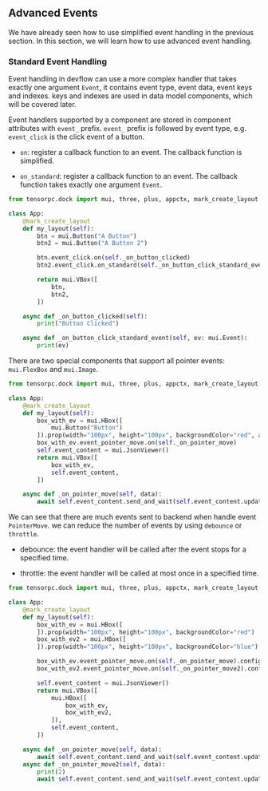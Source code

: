 ## Advanced Events


We have already seen how to use simplified event handling in the previous section. In this section, we will learn how to use advanced event handling.

### Standard Event Handling

Event handling in devflow can use a more complex handler that takes exactly one argument ```Event```, it contains event type, event data, event keys and indexes. keys and indexes are used in data model components, which will be covered later.

Event handlers supported by a component are stored in component attributes with ```event_``` prefix. ```event_``` prefix is followed by event type, e.g. ```event_click``` is the click event of a button.

* ```on```: register a callback function to an event. The callback function is simplified.

* ```on_standard```: register a callback function to an event. The callback function takes exactly one argument ```Event```.

```Python
from tensorpc.dock import mui, three, plus, appctx, mark_create_layout

class App:
    @mark_create_layout
    def my_layout(self):
        btn = mui.Button("A Button")
        btn2 = mui.Button("A Button 2")

        btn.event_click.on(self._on_button_clicked)
        btn2.event_click.on_standard(self._on_button_click_standard_event)

        return mui.VBox([
            btn,
            btn2,
        ])

    async def _on_button_clicked(self):
        print("Button Clicked")

    async def _on_button_click_standard_event(self, ev: mui.Event):
        print(ev)

```

There are two special components that support all pointer events: ```mui.FlexBox``` and ```mui.Image```. 

```Python
from tensorpc.dock import mui, three, plus, appctx, mark_create_layout

class App:
    @mark_create_layout
    def my_layout(self):
        box_with_ev = mui.HBox([
            mui.Button("Button")
        ]).prop(width="100px", height="100px", backgroundColor="red", alignItems="center")
        box_with_ev.event_pointer_move.on(self._on_pointer_move)
        self.event_content = mui.JsonViewer()
        return mui.VBox([
            box_with_ev,
            self.event_content,
        ])

    async def _on_pointer_move(self, data):
        await self.event_content.send_and_wait(self.event_content.update_event(data=data))

```

We can see that there are much events sent to backend when handle event ```PointerMove```. we can reduce the number of events by using ```debounce``` or ```throttle```.

* debounce: the event handler will be called after the event stops for a specified time.

* throttle: the event handler will be called at most once in a specified time.

```Python
from tensorpc.dock import mui, three, plus, appctx, mark_create_layout

class App:
    @mark_create_layout
    def my_layout(self):
        box_with_ev = mui.HBox([
        ]).prop(width="100px", height="100px", backgroundColor="red")
        box_with_ev2 = mui.HBox([
        ]).prop(width="100px", height="100px", backgroundColor="blue")

        box_with_ev.event_pointer_move.on(self._on_pointer_move).configure(debounce=500) # ms
        box_with_ev2.event_pointer_move.on(self._on_pointer_move2).configure(throttle=500) # ms

        self.event_content = mui.JsonViewer()
        return mui.VBox([
            mui.HBox([
                box_with_ev,
                box_with_ev2,
            ]),
            self.event_content,
        ])

    async def _on_pointer_move(self, data):
        await self.event_content.send_and_wait(self.event_content.update_event(data=data))
    async def _on_pointer_move2(self, data):
        print(2)
        await self.event_content.send_and_wait(self.event_content.update_event(data=data))

```